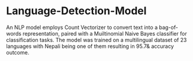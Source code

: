 # Language-Detection-Model
An NLP model employs Count Vectorizer to convert text into a bag-of-words representation, paired with a Muiltinomial Naive Bayes classifier for classification tasks. The model was trained on a multilingual dataset of 23 languages with Nepali being one of them resulting in 95.7& accuracy outcome. 
